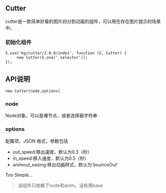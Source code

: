 ## Cutter

cutter是一款简单好看的图片四分割动画的组件，可以用在存在图片提示的场景中。

### 初始化组件

    S.use('kg/cutter/2.0.0/index', function (S, Cutter) {
         new Cutter(S.one('.selector'));
    });

## API说明

`new Cutter(node,options)`

### node

Node对象，可以是裸节点、或者选择器字符串

### options

配置项，JSON 格式，参数包括

- out_speed:移出速度，默认为0.3（秒）
- in_speed:移入速度，默认为0.5（秒）
- animout_easing:移出动画样式，默认为'bounceOut'

Too Simple...

> 该组件只依赖了node和anim，没有用base
